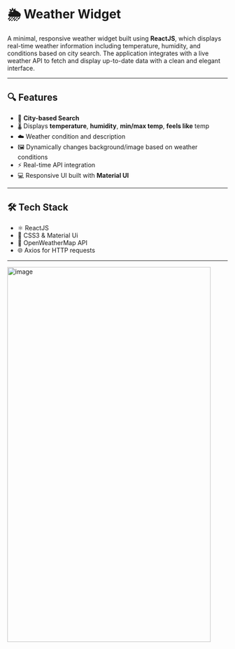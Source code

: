 # 🌦️ Weather Widget

A minimal, responsive weather widget built using **ReactJS**, which displays real-time weather information including temperature, humidity, and conditions based on city search. The application integrates with a live weather API to fetch and display up-to-date data with a clean and elegant interface.

---

## 🔍 Features

- 🔎 **City-based Search**
- 🌡️ Displays **temperature**, **humidity**, **min/max temp**, **feels like** temp
- ☁️ Weather condition and description
- 🖼️ Dynamically changes background/image based on weather conditions
- ⚡ Real-time API integration
- 💻 Responsive UI built with **Material UI**

---

## 🛠️ Tech Stack

- ⚛️ ReactJS
- 🎨 CSS3 & Material Ui
- 📡 OpenWeatherMap API
- 🌐 Axios for HTTP requests

---

<img width="465" height="857" alt="image" src="https://github.com/user-attachments/assets/d172fc79-e31a-4178-9c35-a9620842e9cd" />
